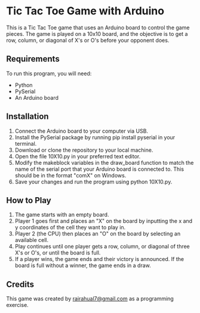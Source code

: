 # Tic Tac Toe Game with Arduino
This is a Tic Tac Toe game that uses an Arduino board to control the game pieces. The game is played on a 10x10 board, and the objective is to get a row, column, or diagonal of X's or O's before your opponent does.

## Requirements
To run this program, you will need:

- Python
- PySerial 
- An Arduino board

## Installation
1. Connect the Arduino board to your computer via USB.
2. Install the PySerial package by running pip install pyserial in your terminal.
3. Download or clone the repository to your local machine.
4. Open the file 10X10.py in your preferred text editor.
5. Modify the makeblock variables in the draw_board function to match the name of the serial port that your Arduino board is connected to. This should be in the format "comX" on Windows.
6. Save your changes and run the program using python 10X10.py.

## How to Play
1. The game starts with an empty board.
2. Player 1 goes first and places an "X" on the board by inputting the x and y coordinates of the cell they want to play in.
3. Player 2 (the CPU) then places an "O" on the board by selecting an available cell.
4. Play continues until one player gets a row, column, or diagonal of three X's or O's, or until the board is full.
5. If a player wins, the game ends and their victory is announced. If the board is full without a winner, the game ends in a draw.

## Credits
This game was created by [rairahual7@gmail.com](rairahual7@gmail.com) as a programming exercise.
